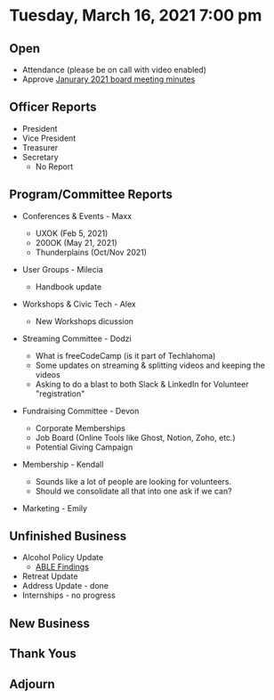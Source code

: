 
  
  
  
# Tuesday, March 16, 2021 7:00 pm

## Open

- Attendance (please be on call with video enabled)
- Approve [Janurary 2021 board meeting minutes](https://github.com/techlahoma/board_meetings/blob/master/2021/01_January_minutes.md)

## Officer Reports

- President
- Vice President
- Treasurer 
- Secretary 
	- No Report

## Program/Committee Reports

- Conferences & Events - Maxx
	- UXOK (Feb 5, 2021)
	- 200OK (May 21, 2021)
	- Thunderplains (Oct/Nov 2021)

- User Groups - Milecia
	- Handbook update 
- Workshops & Civic Tech - Alex
	- New Workshops dicussion
- Streaming Committee - Dodzi 
	- What is freeCodeCamp (is it part of Techlahoma)
	- Some updates on streaming & splitting videos and keeping the videos 
	- Asking to do a blast to both Slack & LinkedIn for Volunteer "registration" 
- Fundraising Committee - Devon
	- Corporate Memberships
	- Job Board (Online Tools like Ghost, Notion, Zoho, etc.)
	- Potential Giving Campaign 
- Membership - Kendall
	- Sounds like a lot of people are looking for volunteers.
	- Should we consolidate all that into one ask if we can?
- Marketing - Emily


## Unfinished Business
- Alcohol Policy Update 
	- [ABLE Findings](https://docs.google.com/document/d/1DaFrU6qBykvTGi_O4wlaDCUJie5aER7Za3oUhFla9ug)
- Retreat Update 
- Address Update - done
- Internships - no progress


## New Business


## Thank Yous

## Adjourn
